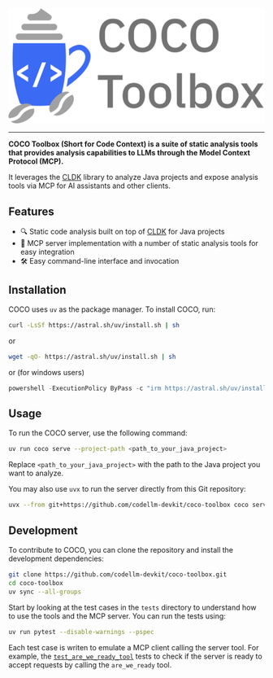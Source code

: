 <img src="https://github.com/codellm-devkit/coco-toolbox/blob/main/docs/assets/logo.png?raw=true" width="900" alt="CoCo Toolbox Logo">

---

**COCO Toolbox (Short for Code Context) is a suite of static analysis tools that provides analysis capabilities to LLMs through the Model Context Protocol (MCP).** 

It leverages the [CLDK](https://github.com/codellm-devkit/python-sdk) library to analyze Java projects and expose analysis tools via MCP for AI assistants and other clients.

## Features

- 🔍 Static code analysis built on top of [CLDK](https://github.com/codellm-devkit/python-sdk) for Java projects
- 🔌 MCP server implementation with a number of static analysis tools for easy integration
- 🛠️ Easy command-line interface and invocation

## Installation

COCO uses `uv` as the package manager. To install COCO, run:

```bash
curl -LsSf https://astral.sh/uv/install.sh | sh
```

or 

```bash
wget -qO- https://astral.sh/uv/install.sh | sh
```

or (for windows users)

```powershell
powershell -ExecutionPolicy ByPass -c "irm https://astral.sh/uv/install.ps1 | iex"
```

## Usage

To run the COCO server, use the following command:

```bash
uv run coco serve --project-path <path_to_your_java_project>
```

Replace `<path_to_your_java_project>` with the path to the Java project you want to analyze.

You may also use `uvx` to run the server directly from this Git repository:

```bash
uvx --from git+https://github.com/codellm-devkit/coco-toolbox coco serve --project-path <path_to_your_java_project>
```

## Development

To contribute to COCO, you can clone the repository and install the development dependencies:

```bash
git clone https://github.com/codellm-devkit/coco-toolbox.git
cd coco-toolbox
uv sync --all-groups
```

Start by looking at the test cases in the `tests` directory to understand how to use the tools and the MCP server. You can run the tests using:

```bash
uv run pytest --disable-warnings --pspec
```

Each test case is writen to emulate a MCP client calling the server tool. For example, the [`test_are_we_ready_tool`](https://github.com/codellm-devkit/cldk-coco-toolbox/blob/main/test/test_basic.py#L11) tests to check if the server is ready to accept requests by calling the `are_we_ready` tool.